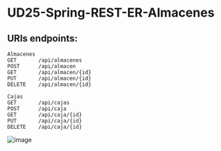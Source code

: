 # UD25-Spring-REST-ER-Almacenes

## URIs endpoints: 
```
Almacenes
GET       /api/almacenes
POST      /api/almacen
GET       /api/almacen/{id}
PUT       /api/almacen/{id}
DELETE    /api/almacen/{id}

Cajas
GET       /api/cajas
POST      /api/caja
GET       /api/caja/{id}
PUT       /api/caja/{id}
DELETE    /api/caja/{id}
```
![image](https://user-images.githubusercontent.com/108835310/185810872-97bbfbf9-3609-4480-b4ea-aad1f2d6a2f1.png)
